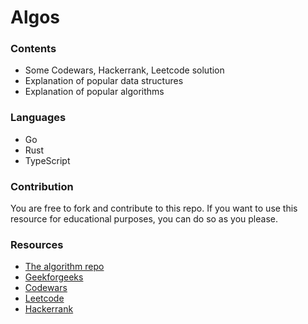 # Algos

### Contents

- Some Codewars, Hackerrank, Leetcode solution
- Explanation of popular data structures
- Explanation of popular algorithms

### Languages

- Go
- Rust
- TypeScript


### Contribution
You are free to fork and contribute to this repo. 
If you want to use this resource for educational purposes, you can do so as you please.

### Resources
- [The algorithm repo](https://github.com/TheAlgorithm)
- [Geekforgeeks](https://www.geeksforgeeks.org/)
- [Codewars](https://codewars.com)
- [Leetcode](https://leetcode.com)
- [Hackerrank](https://hackerrank.com)
